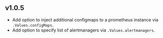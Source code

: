## v1.0.5

* Add option to inject additional configmaps to a prometheus instance via `.Values.configMaps`.
* Add option to specify list of alertmanagers via `.Values.alertmanagers`.
